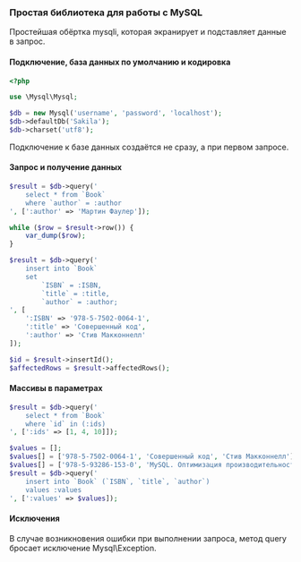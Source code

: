### Простая библиотека для работы с MySQL

Простейшая обёртка mysqli, которая экранирует и подставляет данные
в запрос.

#### Подключение, база данных по умолчанию и кодировка

~~~php
<?php

use \Mysql\Mysql;

$db = new Mysql('username', 'password', 'localhost');
$db->defaultDb('Sakila');
$db->charset('utf8');
~~~

Подключение к базе данных создаётся не сразу, а при первом запросе.

#### Запрос и получение данных

~~~php
$result = $db->query('
	select * from `Book`
	where `author` = :author
', [':author' => 'Мартин Фаулер']);

while ($row = $result->row()) {
	var_dump($row);
}
~~~

~~~php
$result = $db->query('
	insert into `Book`
	set
		`ISBN` = :ISBN,
		`title` = :title,
		`author` = :author;
', [
	':ISBN' => '978-5-7502-0064-1',
	':title' => 'Совершенный код',
	':author' => 'Стив Макконнелл'
]);

$id = $result->insertId();
$affectedRows = $result->affectedRows();
~~~

#### Массивы в параметрах

~~~php
$result = $db->query('
	select * from `Book`
	where `id` in (:ids)
', [':ids' => [1, 4, 10]]);
~~~

~~~php
$values = [];
$values[] = ['978-5-7502-0064-1', 'Совершенный код', 'Стив Макконнелл'];
$values[] = ['978-5-93286-153-0', 'MySQL. Оптимизация производительности', 'Бэрон Шварц, Петр Зайцев, Вадим Ткаченко, Джереми Д. Зооднай, Дерек Дж. Баллинг, Арьен Ленц'];
$result = $db->query('
	insert into `Book` (`ISBN`, `title`, `author`)
	values :values
', [':values' => $values]);
~~~

#### Исключения

В случае возникновения ошибки при выполнении запроса, метод query
бросает исключение Mysql\Exception.
